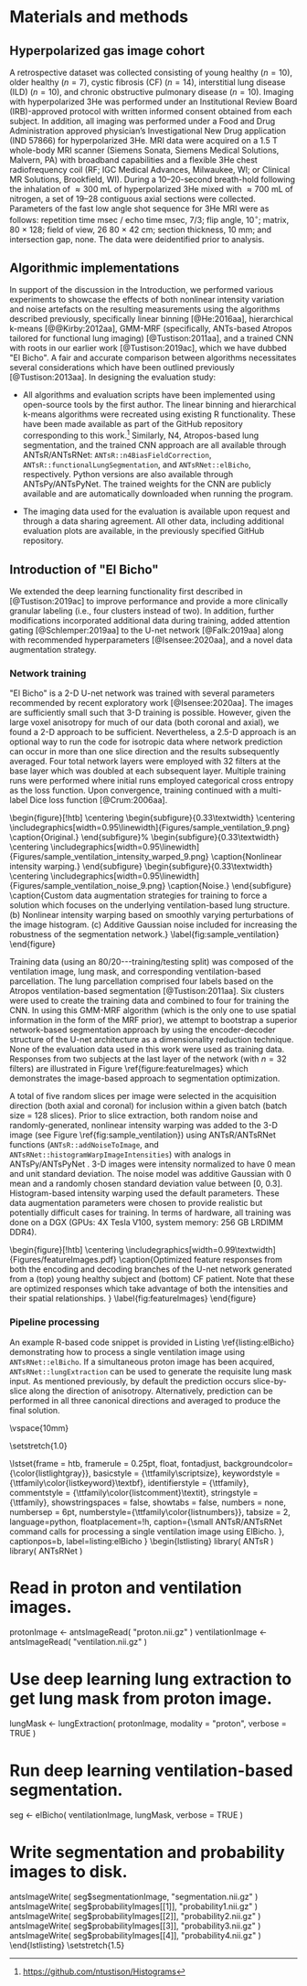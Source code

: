 
# Materials and methods

## Hyperpolarized gas image cohort

A retrospective dataset was collected consisting of young healthy ($n=10$),
older healthy ($n=7$), cystic fibrosis (CF) ($n=14$), interstitial lung disease
(ILD) ($n=10$), and chronic obstructive pulmonary disease ($n=10$). Imaging with
hyperpolarized 3He was performed under an Institutional Review Board
(IRB)-approved protocol with written informed consent obtained from each
subject. In addition, all imaging was performed under a Food and Drug
Administration approved physician’s Investigational New Drug application (IND
57866) for hyperpolarized 3He. MRI data were acquired on a 1.5 T whole-body MRI
scanner (Siemens Sonata, Siemens Medical Solutions, Malvern, PA) with broadband
capabilities and a flexible 3He chest radiofrequency coil (RF; IGC Medical
Advances, Milwaukee, WI; or Clinical MR Solutions, Brookfield, WI). During a
10–20-second breath-hold following the inhalation of $\approx 300$ mL of
hyperpolarized 3He mixed with $\approx 700$ mL of nitrogen, a set of 19–28
contiguous axial sections were collected. Parameters of the fast low angle shot
sequence for 3He MRI were as follows: repetition time msec / echo time msec,
7/3; flip angle, 10$^{\circ}$; matrix, 80 $\times$ 128; field of view, 26 80
$\times$ 42 cm; section thickness, 10 mm; and intersection gap, none. The data
were deidentified prior to analysis.

## Algorithmic implementations

In support of the discussion in the Introduction, we performed various
experiments to showcase the effects of both nonlinear intensity variation and
noise artefacts on the resulting measurements using the algorithms described
previously, specifically linear binning [@He:2016aa], hierarchical k-means
[@@Kirby:2012aa], GMM-MRF (specifically, ANTs-based Atropos tailored for
functional lung imaging) [@Tustison:2011aa], and a trained CNN with roots in our
earlier work [@Tustison:2019ac], which we have dubbed "El Bicho".  A fair and
accurate comparison between algorithms necessitates several considerations which
have been outlined previously [@Tustison:2013aa].  In designing the evaluation
study:

* All algorithms and evaluation scripts have been implemented using open-source
  tools by the first author.  The linear binning and hierarchical k-means
  algorithms were recreated using existing R functionality.  These have been made
  available as part of the GitHub repository corresponding to this work.[^2]
  Similarly, N4, Atropos-based lung segmentation, and the trained CNN approach are
  all available through ANTsR/ANTsRNet: ``ANTsR::n4BiasFieldCorrection``,
  ``ANTsR::functionalLungSegmentation``, and ``ANTsRNet::elBicho``, respectively.
  Python versions are also available through ANTsPy/ANTsPyNet.
  The trained weights for the CNN are publicly available and are automatically
  downloaded when running the program.

* The imaging data used for the evaluation is available upon request and through a data
  sharing agreement.  All other data, including additional evaluation plots are available,
  in the previously specified GitHub repository.

[^2]:  https://github.com/ntustison/Histograms

## Introduction of "El Bicho"

We extended the deep learning functionality first described in
[@Tustison:2019ac] to improve performance and provide a more clinically granular
labeling (i.e., four clusters instead of two).  In addition, further
modifications incorporated additional data during training, added attention
gating [@Schlemper:2019aa] to the U-net network [@Falk:2019aa] along with
recommended hyperparameters [@Isensee:2020aa], and a novel data augmentation
strategy.

### Network training

"El Bicho" is a 2-D U-net network was trained with several parameters
recommended by recent exploratory work [@Isensee:2020aa].  The images are
sufficiently small such that 3-D training is possible.  However, given the large
voxel anisotropy for much of our data (both coronal and axial), we found a 2-D
approach to be sufficient.  Nevertheless, a 2.5-D approach is an optional way to
run the code for isotropic data where network prediction can occur in more than
one slice direction and the results subsequently averaged. Four total network
layers were employed with 32 filters at the base layer which was doubled at each
subsequent layer.  Multiple training runs were performed where initial runs
employed categorical cross entropy as the loss function.  Upon convergence,
training continued with a multi-label Dice loss function [@Crum:2006aa].

\begin{figure}[!htb]
  \centering
  \begin{subfigure}{0.33\textwidth}
    \centering
    \includegraphics[width=0.95\linewidth]{Figures/sample_ventilation_9.png}
    \caption{Original.}
  \end{subfigure}%
  \begin{subfigure}{0.33\textwidth}
    \centering
    \includegraphics[width=0.95\linewidth]{Figures/sample_ventilation_intensity_warped_9.png}
    \caption{Nonlinear intensity warping.}
  \end{subfigure}
  \begin{subfigure}{0.33\textwidth}
    \centering
    \includegraphics[width=0.95\linewidth]{Figures/sample_ventilation_noise_9.png}
    \caption{Noise.}
  \end{subfigure}
  \caption{Custom data augmentation strategies for training to force a solution
  which focuses on the underlying ventilation-based lung structure.  (b)
  Nonlinear intensity warping based on smoothly varying perturbations of the
  image histogram.  (c) Additive Gaussian noise included for increasing the
  robustness of the segmentation network.}
\label{fig:sample_ventilation}
\end{figure}

Training data (using an 80/20---training/testing split) was composed of the
ventilation image, lung mask, and corresponding ventilation-based parcellation.
The lung parcellation comprised four labels based on the Atropos
ventilation-based segmentation [@Tustison:2011aa]. Six clusters were used to
create the training data and combined to four for training the CNN. In using
this GMM-MRF algorithm (which is the only one to use spatial information in the
form of the MRF prior), we attempt to bootstrap a superior network-based
segmentation approach by using the encoder-decoder structure of the U-net
architecture as a dimensionality reduction technique.  None of the evaluation
data used in this work were used as training data.  Responses from two subjects
at the last layer of the network (with $n = 32$ filters) are illustrated in Figure
\ref{figure:featureImages} which demonstrates the image-based approach to
segmentation optimization.

A total of five random slices per image were selected in the acquisition
direction (both axial and coronal) for inclusion within a given batch (batch
size = 128 slices). Prior to slice extraction, both random noise and
randomly-generated, nonlinear intensity warping was added to the 3-D image (see
Figure \ref{fig:sample_ventilation}) using ANTsR/ANTsRNet functions
(``ANTsR::addNoiseToImage``, and ``ANTsRNet::histogramWarpImageIntensities``)
with analogs in ANTsPy/ANTsPyNet .  3-D images were intensity normalized to have
0 mean and unit standard deviation.  The noise model was additive Gaussian with
0 mean and a randomly chosen standard deviation value between [0, 0.3].
Histogram-based intensity warping used the default parameters.  These data
augmentation parameters were chosen to provide realistic but potentially
difficult cases for training. In terms of hardware, all training was done on a
DGX (GPUs: 4X Tesla V100, system memory: 256 GB LRDIMM DDR4).

\begin{figure}[!htb]
  \centering
  \includegraphics[width=0.99\textwidth]{Figures/featureImages.pdf}
  \caption{Optimized feature responses from both the encoding and decoding branches
  of the U-net network generated from a (top) young healthy subject and (bottom) CF patient. Note
  that these are optimized responses which take advantage of both the intensities and
  their spatial relationships. }
\label{fig:featureImages}
\end{figure}

### Pipeline processing

An example R-based code snippet is provided in Listing \ref{listing:elBicho}
demonstrating how to process a single ventilation image using
``ANTsRNet::elBicho``. If a simultaneous proton image has been acquired,
``ANTsRNet::lungExtraction`` can be used to generate the requisite lung mask
input.  As mentioned previously, by default the prediction occurs slice-by-slice
along the direction of anisotropy. Alternatively, prediction can be performed
in all three canonical directions and averaged to produce the final solution.

\vspace{10mm}

\setstretch{1.0}

\lstset{frame = htb,
        framerule = 0.25pt,
        float,
        fontadjust,
        backgroundcolor={\color{listlightgray}},
        basicstyle = {\ttfamily\scriptsize},
        keywordstyle = {\ttfamily\color{listkeyword}\textbf},
        identifierstyle = {\ttfamily},
        commentstyle = {\ttfamily\color{listcomment}\textit},
        stringstyle = {\ttfamily},
        showstringspaces = false,
        showtabs = false,
        numbers = none,
        numbersep = 6pt,
        numberstyle={\ttfamily\color{listnumbers}},
        tabsize = 2,
        language=python,
        floatplacement=!h,
        caption={\small ANTsR/ANTsRNet command calls for processing
        a single ventilation image using ElBicho.
        },
        captionpos=b,
        label=listing:elBicho
        }
\begin{lstlisting}
library( ANTsR )
library( ANTsRNet )

# Read in proton and ventilation images.
protonImage <- antsImageRead( "proton.nii.gz" )
ventilationImage <- antsImageRead( "ventilation.nii.gz" )

# Use deep learning lung extraction to get lung mask from proton image.
lungMask <- lungExtraction( protonImage, modality = "proton", verbose = TRUE )

# Run deep learning ventilation-based segmentation.
seg <- elBicho( ventilationImage, lungMask, verbose = TRUE )

# Write segmentation and probability images to disk.
antsImageWrite( seg$segmentationImage, "segmentation.nii.gz" )
antsImageWrite( seg$probabilityImages[[1]], "probability1.nii.gz" )
antsImageWrite( seg$probabilityImages[[2]], "probability2.nii.gz" )
antsImageWrite( seg$probabilityImages[[3]], "probability3.nii.gz" )
antsImageWrite( seg$probabilityImages[[4]], "probability4.nii.gz" )
\end{lstlisting}
\setstretch{1.5}

